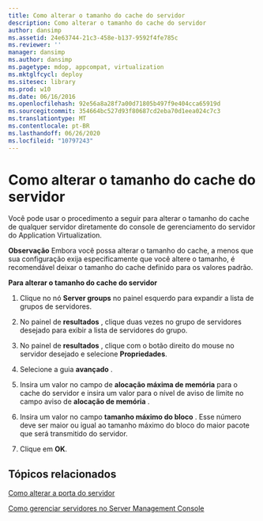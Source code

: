 ```yaml
---
title: Como alterar o tamanho do cache do servidor
description: Como alterar o tamanho do cache do servidor
author: dansimp
ms.assetid: 24e63744-21c3-458e-b137-9592f4fe785c
ms.reviewer: ''
manager: dansimp
ms.author: dansimp
ms.pagetype: mdop, appcompat, virtualization
ms.mktglfcycl: deploy
ms.sitesec: library
ms.prod: w10
ms.date: 06/16/2016
ms.openlocfilehash: 92e56a8a28f7a00d71805b497f9e404cca65919d
ms.sourcegitcommit: 354664bc527d93f80687cd2eba70d1eea024c7c3
ms.translationtype: MT
ms.contentlocale: pt-BR
ms.lasthandoff: 06/26/2020
ms.locfileid: "10797243"
---
```

# Como alterar o tamanho do cache do servidor


Você pode usar o procedimento a seguir para alterar o tamanho do cache de qualquer servidor diretamente do console de gerenciamento do servidor do Application Virtualization.

**Observação**  Embora você possa alterar o tamanho do cache, a menos que sua configuração exija especificamente que você altere o tamanho, é recomendável deixar o tamanho do cache definido para os valores padrão.

 

**Para alterar o tamanho do cache do servidor**

1.  Clique no nó **Server groups** no painel esquerdo para expandir a lista de grupos de servidores.

2.  No painel de **resultados** , clique duas vezes no grupo de servidores desejado para exibir a lista de servidores do grupo.

3.  No painel de **resultados** , clique com o botão direito do mouse no servidor desejado e selecione **Propriedades**.

4.  Selecione a guia **avançado** .

5.  Insira um valor no campo de **alocação máxima de memória** para o cache do servidor e insira um valor para o nível de aviso de limite no campo aviso de **alocação de memória** .

6.  Insira um valor no campo **tamanho máximo do bloco** . Esse número deve ser maior ou igual ao tamanho máximo do bloco do maior pacote que será transmitido do servidor.

7.  Clique em **OK**.

## Tópicos relacionados


[Como alterar a porta do servidor](how-to-change-the-server-port.md)

[Como gerenciar servidores no Server Management Console](how-to-manage-servers-in-the-server-management-console.md)

 

 





